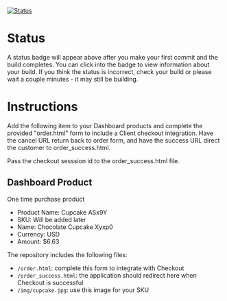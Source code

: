 [![Status](https://img.shields.io/badge/status-NO%20COMMIT-blue.svg)](https://github.com/andremcb/bakery_scaffold_EGh7Jx79W90JR9le)

# Status

A status badge will appear above after you make your first commit and the build completes. You can click into the badge to view information about your build. If you think the status is incorrect, check your build or please wait a couple minutes - it may still be building.

# Instructions

Add the following item to your Dashboard products and complete the provided "order.html" form to include a Client checkout integration. Have the cancel URL return back to order form, and have the success URL direct the customer to order_success.html.

Pass the checkout sesssion id to the order_success.html file.

## Dashboard Product
One time purchase product
* Product Name: Cupcake ASx9Y
* SKU: Will be added later
* Name: Chocolate Cupcake Xyxp0
* Currency: USD
* Amount: $6.63

The repository includes the following files:
* `/order.html`: complete this form to integrate with Checkout
* `/order_success.html`: the application should redirect here when Checkout is successful
* `/img/cupcake.jpg`: use this image for your SKU
